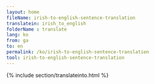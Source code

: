 ```yaml
---
layout: home
fileName: irish-to-english-sentence-translation
translatein: irish_to_english
folderName : translate
lang: ko
from: ga
to: en
permalink: /ko/irish-to-english-sentence-translation
tool: irish-to-english-sentence-translation
---
```

{% include section/translateinto.html %}
